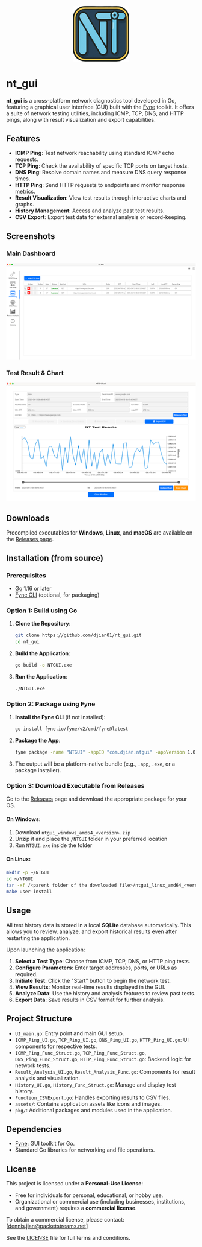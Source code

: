 <p align="center">
  <img src="Icon.png" alt="NTGUI Logo" width="150"/>
</p>

# nt_gui

**nt_gui** is a cross-platform network diagnostics tool developed in Go, featuring a graphical user interface (GUI) built with the [Fyne](https://fyne.io) toolkit. It offers a suite of network testing utilities, including ICMP, TCP, DNS, and HTTP pings, along with result visualization and export capabilities.

## Features

- **ICMP Ping**: Test network reachability using standard ICMP echo requests.
- **TCP Ping**: Check the availability of specific TCP ports on target hosts.
- **DNS Ping**: Resolve domain names and measure DNS query response times.
- **HTTP Ping**: Send HTTP requests to endpoints and monitor response metrics.
- **Result Visualization**: View test results through interactive charts and graphs.
- **History Management**: Access and analyze past test results.
- **CSV Export**: Export test data for external analysis or record-keeping.

## Screenshots

### Main Dashboard

![Main Dashboard](assets/ntgui_mainWindow.png)

### Test Result & Chart

![Test Results Chart](assets/ntgui_chart.png)

## Downloads

Precompiled executables for **Windows**, **Linux**, and **macOS** are available on the [Releases page](https://github.com/djian01/nt_gui/releases).

## Installation (from source)

### Prerequisites

- [Go](https://golang.org/dl/) 1.16 or later
- [Fyne CLI](https://developer.fyne.io/started/packaging) (optional, for packaging)

### Option 1: Build using Go

1. **Clone the Repository**:
   ```bash
   git clone https://github.com/djian01/nt_gui.git
   cd nt_gui
   ```

2. **Build the Application**:
   ```bash
   go build -o NTGUI.exe
   ```

3. **Run the Application**:
   ```bash
   ./NTGUI.exe
   ```

### Option 2: Package using Fyne

1. **Install the Fyne CLI** (if not installed):
   ```bash
   go install fyne.io/fyne/v2/cmd/fyne@latest
   ```

2. **Package the App**:
   ```bash
   fyne package -name "NTGUI" -appID "com.djian.ntgui" -appVersion 1.0.4
   ```

3. The output will be a platform-native bundle (e.g., `.app`, `.exe`, or a package installer).

### Option 3: Download Executable from Releases

Go to the [Releases](https://github.com/djian01/nt_gui/releases) page and download the appropriate package for your OS.

#### On **Windows**:
1. Download `ntgui_windows_amd64_<version>.zip`
2. Unzip it and place the `/NTGUI` folder in your preferred location
3. Run `NTGUI.exe` inside the folder

#### On **Linux**:
```bash
mkdir -p ~/NTGUI
cd ~/NTGUI
tar -xf /<parent folder of the downloaded file>/ntgui_linux_amd64_<version>.tar.xz
make user-install
```

## Usage

All test history data is stored in a local **SQLite** database automatically. This allows you to review, analyze, and export historical results even after restarting the application.

Upon launching the application:

1. **Select a Test Type**: Choose from ICMP, TCP, DNS, or HTTP ping tests.
2. **Configure Parameters**: Enter target addresses, ports, or URLs as required.
3. **Initiate Test**: Click the "Start" button to begin the network test.
4. **View Results**: Monitor real-time results displayed in the GUI.
5. **Analyze Data**: Use the history and analysis features to review past tests.
6. **Export Data**: Save results in CSV format for further analysis.

## Project Structure

- `UI_main.go`: Entry point and main GUI setup.
- `ICMP_Ping_UI.go`, `TCP_Ping_UI.go`, `DNS_Ping_UI.go`, `HTTP_Ping_UI.go`: UI components for respective tests.
- `ICMP_Ping_Func_Struct.go`, `TCP_Ping_Func_Struct.go`, `DNS_Ping_Func_Struct.go`, `HTTP_Ping_Func_Struct.go`: Backend logic for network tests.
- `Result_Analysis_UI.go`, `Result_Analysis_Func.go`: Components for result analysis and visualization.
- `History_UI.go`, `History_Func_Struct.go`: Manage and display test history.
- `Function_CSVExport.go`: Handles exporting results to CSV files.
- `assets/`: Contains application assets like icons and images.
- `pkg/`: Additional packages and modules used in the application.

## Dependencies

- [Fyne](https://fyne.io): GUI toolkit for Go.
- Standard Go libraries for networking and file operations.

## License

This project is licensed under a **Personal-Use License**:

- Free for individuals for personal, educational, or hobby use.  
- Organizational or commercial use (including businesses, institutions, and government) requires a **commercial license**.  

To obtain a commercial license, please contact:  
[dennis.jian@packetstreams.net]

See the [LICENSE](LICENSE) file for full terms and conditions.
